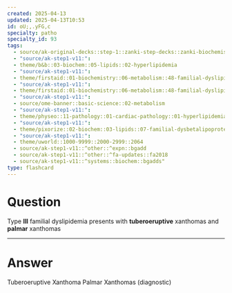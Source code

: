 ```yaml
---
created: 2025-04-13
updated: 2025-04-13T10:53
id: oU;,.yFG,c
specialty: patho
specialty_id: 93
tags:
  - source/ak-original-decks::step-1::zanki-step-decks::zanki-biochemistry::metabolism
  - "source/ak-step1-v11:": 
  - theme/b&b::03-biochem::05-lipids::02-hyperlipidemia
  - "source/ak-step1-v11:": 
  - theme/firstaid::01-biochemistry::06-metabolism::48-familial-dyslipidemias
  - "source/ak-step1-v11:": 
  - theme/firstaid::01-biochemistry::06-metabolism::48-familial-dyslipidemias::type-3-dysbetalipoproteinemia
  - "source/ak-step1-v11:": 
  - source/ome-banner::basic-science::02-metabolism
  - "source/ak-step1-v11:": 
  - theme/physeo::11-pathology::01-cardiac-pathology::01-hyperlipidemia-signs
  - "source/ak-step1-v11:": 
  - theme/pixorize::02-biochem::03-lipids::07-familial-dysbetalipoproteinemia
  - "source/ak-step1-v11:": 
  - theme/uworld::1000-9999::2000-2999::2064
  - source/ak-step1-v11::^other::^expn::bgadd
  - source/ak-step1-v11::^other::^fa-updates::fa2018
  - source/ak-step1-v11::^systems::biochem::bgadds"
type: flashcard
---
```


# Question
Type **III** familial dyslipidemia presents with **tuberoeruptive** xanthomas and **palmar** xanthomas

---

# Answer
Tuberoeruptive Xanthoma     Palmar Xanthomas (diagnostic)